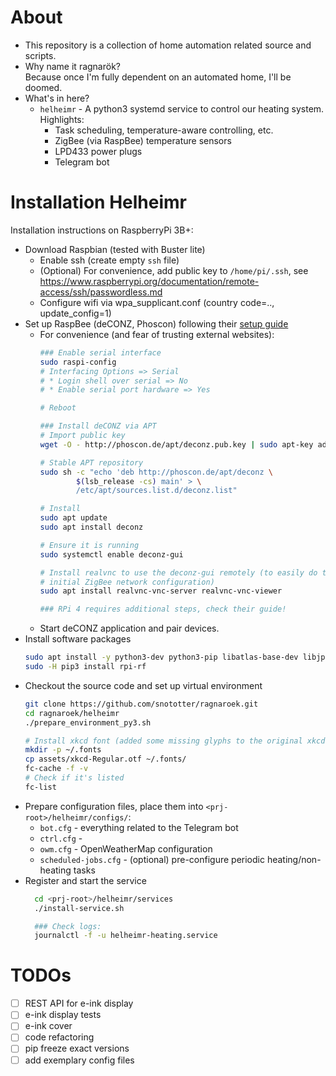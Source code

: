 # About
* This repository is a collection of home automation related source and scripts.
* Why name it ragnarök?<br/>Because once I'm fully dependent on an automated home, I'll be doomed.
* What's in here?
  * `helheimr` - A python3 systemd service to control our heating system. Highlights:
    * Task scheduling, temperature-aware controlling, etc.
    * ZigBee (via RaspBee) temperature sensors
    * LPD433 power plugs
    * Telegram bot

# Installation Helheimr
Installation instructions on RaspberryPi 3B+:

* Download Raspbian (tested with Buster lite)
  * Enable ssh (create empty `ssh` file)
  * (Optional) For convenience, add public key to `/home/pi/.ssh`, see https://www.raspberrypi.org/documentation/remote-access/ssh/passwordless.md
  * Configure wifi via wpa_supplicant.conf (country code=.., update_config=1)
* Set up RaspBee (deCONZ, Phoscon) following their [setup guide](https://phoscon.de/en/raspbee/install#raspbian)
  * For convenience (and fear of trusting external websites):
    ```bash
    ### Enable serial interface
    sudo raspi-config
    # Interfacing Options => Serial
    # * Login shell over serial => No
    # * Enable serial port hardware => Yes

    # Reboot

    ### Install deCONZ via APT
    # Import public key
    wget -O - http://phoscon.de/apt/deconz.pub.key | sudo apt-key add -

    # Stable APT repository
    sudo sh -c "echo 'deb http://phoscon.de/apt/deconz \
            $(lsb_release -cs) main' > \
            /etc/apt/sources.list.d/deconz.list"

    # Install
    sudo apt update
    sudo apt install deconz

    # Ensure it is running
    sudo systemctl enable deconz-gui

    # Install realvnc to use the deconz-gui remotely (to easily do the
    # initial ZigBee network configuration)
    sudo apt install realvnc-vnc-server realvnc-vnc-viewer

    ### RPi 4 requires additional steps, check their guide!
    ```
  * Start deCONZ application and pair devices.
* Install software packages
  ```bash
  sudo apt install -y python3-dev python3-pip libatlas-base-dev libjpeg-dev zlib1g-dev
  sudo -H pip3 install rpi-rf
  ```
* Checkout the source code and set up virtual environment
  ```bash
  git clone https://github.com/snototter/ragnaroek.git
  cd ragnaroek/helheimr
  ./prepare_environment_py3.sh

  # Install xkcd font (added some missing glyphs to the original xkcd-Script font)
  mkdir -p ~/.fonts
  cp assets/xkcd-Regular.otf ~/.fonts/
  fc-cache -f -v
  # Check if it's listed
  fc-list
  ```
* Prepare configuration files, place them into `<prj-root>/helheimr/configs/`:
  * `bot.cfg` - everything related to the Telegram bot
  * `ctrl.cfg` - 
  * `owm.cfg` - OpenWeatherMap configuration
  * `scheduled-jobs.cfg` - (optional) pre-configure periodic heating/non-heating tasks
* Register and start the service
  ```bash
    cd <prj-root>/helheimr/services
    ./install-service.sh

    ### Check logs:
    journalctl -f -u helheimr-heating.service
  ```

# TODOs
* [ ] REST API for e-ink display
* [ ] e-ink display tests
* [ ] e-ink cover
* [ ] code refactoring
* [ ] pip freeze exact versions
* [ ] add exemplary config files
